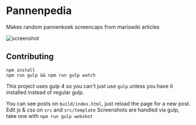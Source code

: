 # Pannenpedia
Makes random pannenkoek screencaps from mariowiki articles

![screenshot](https://pbs.twimg.com/media/C1vDMa9WQAAnKun.jpg)

## Contributing

    npm install
    npm run gulp && npm run gulp watch

This project uses gulp 4 so you can't just use `gulp` unless you have it installed instead of regular gulp.

You can see posts on `build/index.html`, just reload the page for a new post. Edit js & css on `src` and `src/template` Screenshots are handled via gulp, take one with `npm run gulp webshot`
